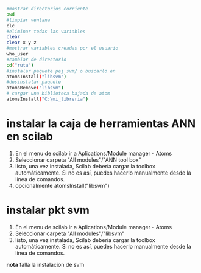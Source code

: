```sh
#mostrar directorios corriente
pwd
#limpiar ventana
clc
#eliminar todas las variables
clear
clear x y z
#mostrar variables creadas por el usuario
who_user
#cambiar de directorio
cd("ruta")
#instalar paquete pej svm/ o buscarlo en
atomsInstall("libsvm")
#desinstalar paquete
atomsRemove("libsvm")
# cargar una biblioteca bajada de atom
atomsInstall("C:\mi_libreria")
```


# instalar la caja de herramientas ANN en scilab

1. En el menu de scilab ir a Aplications/Module manager - Atoms
2. Seleccionar carpeta "All modules"/"ANN tool box"
3. listo, una vez instalada, Scilab debería cargar la toolbox automáticamente. Si no es así, puedes hacerlo manualmente desde la línea de comandos.
4. opcionalmente atomsInstall("libsvm")

# instalar pkt svm

1. En el menu de scilab ir a Aplications/Module manager - Atoms
2. Seleccionar carpeta "All modules"/"libsvm"
3. listo, una vez instalada, Scilab debería cargar la toolbox automáticamente. Si no es así, puedes hacerlo manualmente desde la línea de comandos.

**nota** falla la instalacion de svm


